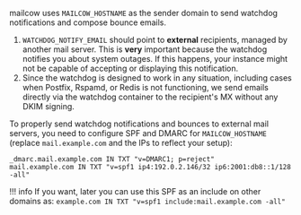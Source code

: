 mailcow uses `MAILCOW_HOSTNAME` as the sender domain to send watchdog notifications and compose bounce emails.

1. `WATCHDOG_NOTIFY_EMAIL` should point to **external** recipients, managed by another mail server. This is **very** important because the watchdog notifies you about system outages. If this happens, your instance might not be capable of accepting or displaying this notification.
2. Since the watchdog is designed to work in any situation, including cases when Postfix, Rspamd, or Redis is not functioning, we send emails directly via the watchdog container to the recipient's MX without any DKIM signing.

To properly send watchdog notifications and bounces to external mail servers, you need to configure SPF and DMARC for `MAILCOW_HOSTNAME` (replace `mail.example.com` and the IPs to reflect your setup):

```
_dmarc.mail.example.com IN TXT "v=DMARC1; p=reject"
mail.example.com IN TXT "v=spf1 ip4:192.0.2.146/32 ip6:2001:db8::1/128 -all"
```

!!! info
    If you want, later you can use this SPF as an include on other domains as:
    ```
    example.com IN TXT "v=spf1 include:mail.example.com -all"
    ```
